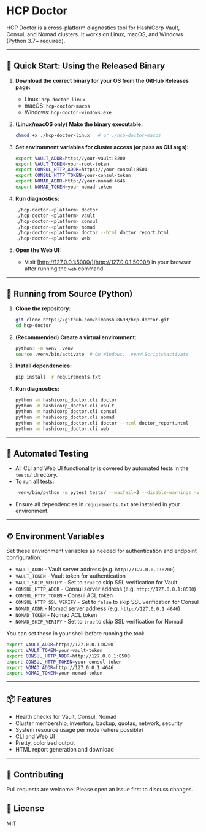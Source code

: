 # HCP Doctor

HCP Doctor is a cross-platform diagnostics tool for HashiCorp Vault, Consul, and Nomad clusters. It works on Linux, macOS, and Windows (Python 3.7+ required).

---

## 🚀 Quick Start: Using the Released Binary

1. **Download the correct binary for your OS from the GitHub Releases page:**
   - Linux: `hcp-doctor-linux`
   - macOS: `hcp-doctor-macos`
   - Windows: `hcp-doctor-windows.exe`

2. **(Linux/macOS only) Make the binary executable:**
   ```sh
   chmod +x ./hcp-doctor-linux   # or ./hcp-doctor-macos
   ```

3. **Set environment variables for cluster access (or pass as CLI args):**
   ```sh
   export VAULT_ADDR=http://your-vault:8200
   export VAULT_TOKEN=your-root-token
   export CONSUL_HTTP_ADDR=https://your-consul:8501
   export CONSUL_HTTP_TOKEN=your-consul-token
   export NOMAD_ADDR=http://your-nomad:4646
   export NOMAD_TOKEN=your-nomad-token
   ```

4. **Run diagnostics:**
   ```sh
   ./hcp-doctor-<platform> doctor
   ./hcp-doctor-<platform> vault
   ./hcp-doctor-<platform> consul
   ./hcp-doctor-<platform> nomad
   ./hcp-doctor-<platform> doctor --html doctor_report.html
   ./hcp-doctor-<platform> web
   ```

5. **Open the Web UI:**
   - Visit [http://127.0.0.1:5000/](http://127.0.0.1:5000/) in your browser after running the `web` command.

---

## 🐍 Running from Source (Python)

1. **Clone the repository:**
   ```sh
   git clone https://github.com/himanshu8693/hcp-doctor.git
   cd hcp-doctor
   ```
2. **(Recommended) Create a virtual environment:**
   ```sh
   python3 -m venv .venv
   source .venv/bin/activate  # On Windows: .venv\Scripts\activate
   ```
3. **Install dependencies:**
   ```sh
   pip install -r requirements.txt
   ```
4. **Run diagnostics:**
   ```sh
   python -m hashicorp_doctor.cli doctor
   python -m hashicorp_doctor.cli vault
   python -m hashicorp_doctor.cli consul
   python -m hashicorp_doctor.cli nomad
   python -m hashicorp_doctor.cli doctor --html doctor_report.html
   python -m hashicorp_doctor.cli web
   ```

---

## 🧪 Automated Testing

- All CLI and Web UI functionality is covered by automated tests in the `tests/` directory.
- To run all tests:
  ```sh
  .venv/bin/python -m pytest tests/ --maxfail=3 --disable-warnings -v
  ```
- Ensure all dependencies in `requirements.txt` are installed in your environment.

---

## ⚙️ Environment Variables

Set these environment variables as needed for authentication and endpoint configuration:

- `VAULT_ADDR` - Vault server address (e.g. `http://127.0.0.1:8200`)
- `VAULT_TOKEN` - Vault token for authentication
- `VAULT_SKIP_VERIFY` - Set to `true` to skip SSL verification for Vault
- `CONSUL_HTTP_ADDR` - Consul server address (e.g. `http://127.0.0.1:8500`)
- `CONSUL_HTTP_TOKEN` - Consul ACL token
- `CONSUL_HTTP_SSL_VERIFY` - Set to `false` to skip SSL verification for Consul
- `NOMAD_ADDR` - Nomad server address (e.g. `http://127.0.0.1:4646`)
- `NOMAD_TOKEN` - Nomad ACL token
- `NOMAD_SKIP_VERIFY` - Set to `true` to skip SSL verification for Nomad

You can set these in your shell before running the tool:

```sh
export VAULT_ADDR=http://127.0.0.1:8200
export VAULT_TOKEN=your-vault-token
export CONSUL_HTTP_ADDR=http://127.0.0.1:8500
export CONSUL_HTTP_TOKEN=your-consul-token
export NOMAD_ADDR=http://127.0.0.1:4646
export NOMAD_TOKEN=your-nomad-token
```

---

## 📦 Features
- Health checks for Vault, Consul, Nomad
- Cluster membership, inventory, backup, quotas, network, security
- System resource usage per node (where possible)
- CLI and Web UI
- Pretty, colorized output
- HTML report generation and download

---

## 🤝 Contributing
Pull requests are welcome! Please open an issue first to discuss changes.

## 📝 License
MIT
